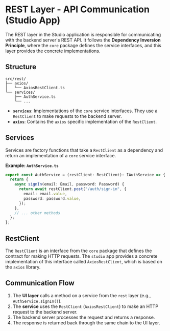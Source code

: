 # REST Layer - API Communication (Studio App)

The REST layer in the Studio application is responsible for communicating with
the backend server's REST API. It follows the **Dependency Inversion
Principle**, where the `core` package defines the service interfaces, and this
layer provides the concrete implementations.

## Structure

```
src/rest/
├── axios/
│   └── AxiosRestClient.ts
└── services/
    ├── AuthService.ts
    └── ...
```

- **`services`**: Implementations of the `core` service interfaces. They use a
  `RestClient` to make requests to the backend server.
- **`axios`**: Contains the `axios` specific implementation of the `RestClient`.

## Services

Services are factory functions that take a `RestClient` as a dependency and
return an implementation of a `core` service interface.

**Example: `AuthService.ts`**

```typescript
export const AuthService = (restClient: RestClient): IAuthService => {
  return {
    async signIn(email: Email, password: Password) {
      return await restClient.post("/auth/sign-in", {
        email: email.value,
        password: password.value,
      });
    },
    // ... other methods
  };
};
```

## RestClient

The `RestClient` is an interface from the `core` package that defines the
contract for making HTTP requests. The `studio` app provides a concrete
implementation of this interface called `AxiosRestClient`, which is based on the
`axios` library.

## Communication Flow

1. The **UI layer** calls a method on a service from the `rest` layer (e.g.,
   `AuthService.signIn()`).
2. The **service** uses the `RestClient` (`AxiosRestClient`) to make an HTTP
   request to the backend server.
3. The backend server processes the request and returns a response.
4. The response is returned back through the same chain to the UI layer.
